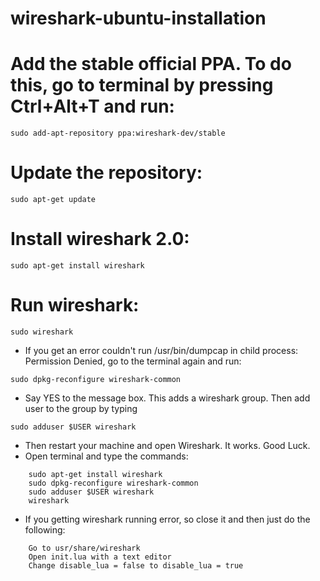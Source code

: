 # wireshark-ubuntu-installation

# Add the stable official PPA. To do this, go to terminal by pressing Ctrl+Alt+T and run:
```
sudo add-apt-repository ppa:wireshark-dev/stable

```

# Update the repository:
```
sudo apt-get update

```

# Install wireshark 2.0:
```
sudo apt-get install wireshark

```


# Run wireshark:
```
sudo wireshark

```

- If you get an error couldn't run /usr/bin/dumpcap in child process: Permission Denied, go to the terminal again and run:
```
sudo dpkg-reconfigure wireshark-common

```

- Say YES to the message box. This adds a wireshark group. Then add user to the group by typing

```
sudo adduser $USER wireshark

```

- Then restart your machine and open Wireshark. It works. Good Luck.
- Open terminal and type the commands:
```
    sudo apt-get install wireshark
    sudo dpkg-reconfigure wireshark-common
    sudo adduser $USER wireshark
    wireshark
```
- If you getting wireshark running error, so close it and then just do the following:
```
    Go to usr/share/wireshark
    Open init.lua with a text editor
    Change disable_lua = false to disable_lua = true
```
